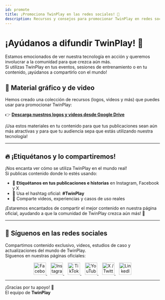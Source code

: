 ```yaml
---
id: promote
title: ¡Promociona TwinPlay en las redes sociales! 🚀
description: Recursos y consejos para promocionar TwinPlay en redes sociales.
---
```


# ¡Ayúdanos a difundir TwinPlay! 📢

Estamos emocionados de ver nuestra tecnología en acción y queremos involucrar a la comunidad para que crezca aún más.  
Si utilizas TwinPlay en tus eventos, sesiones de entrenamiento o en tu contenido, ¡ayúdanos a compartirlo con el mundo!

## 📂 **Material gráfico y de video**
Hemos creado una colección de recursos (logos, videos y más) que puedes usar para promocionar TwinPlay:

👉 **[Descarga nuestros logos y videos desde Google Drive](https://drive.google.com/drive/folders/1ppG1t1VJBevf9wnFABH_75FO9ue9KoPR?usp=drive_link)**

¡Usa estos materiales en tu contenido para que tus publicaciones sean aún más atractivas y para que tu audiencia sepa que estás utilizando nuestra tecnología!

---

## 🔥 **¡Etiquétanos y lo compartiremos!**

¡Nos encanta ver cómo se utiliza TwinPlay en el mundo real!  
Si publicas contenido donde lo estés usando:
- 📲 **Etiquétanos en tus publicaciones e historias** en Instagram, Facebook y X
- 🏀 Usa el hashtag oficial: **#TwinPlay**
- 🎥 Comparte videos, experiencias y casos de uso reales

¡Estaremos encantados de compartir el mejor contenido en nuestra página oficial, ayudando a que la comunidad de TwinPlay crezca aún más! 🚀

---

## 📱 Síguenos en las redes sociales

Compartimos contenido exclusivo, videos, estudios de caso y actualizaciones del mundo de TwinPlay.  
Síguenos en nuestras páginas oficiales:

<p align="center">
  <a href="https://www.facebook.com/TwinPlayAI" target="_blank">
    <img src="https://upload.wikimedia.org/wikipedia/commons/5/51/Facebook_f_logo_%282019%29.svg" width="40" alt="Facebook"/>
  </a>
  &nbsp;&nbsp;
  <a href="https://www.instagram.com/twinplay.ai" target="_blank">
    <img src="https://upload.wikimedia.org/wikipedia/commons/a/a5/Instagram_icon.png" width="40" alt="Instagram"/>
  </a>
  &nbsp;&nbsp;
  <a href="https://www.tiktok.com/@twinplay.ai" target="_blank">
    <img src="https://upload.wikimedia.org/wikipedia/commons/3/34/Ionicons_logo-tiktok.svg" width="40" alt="TikTok"/>
  </a>
  &nbsp;&nbsp;
  <a href="https://www.youtube.com/@TwinPlay-ai" target="_blank">
    <img src="https://upload.wikimedia.org/wikipedia/commons/e/ef/Youtube_logo.png" width="40" alt="YouTube"/>
  </a>
  &nbsp;&nbsp;
  <a href="https://x.com/TwinPlayAI" target="_blank">
    <img src="https://upload.wikimedia.org/wikipedia/commons/c/ce/X_logo_2023.svg" width="40" alt="X / Twitter"/>
  </a>
  &nbsp;&nbsp;
  <a href="https://www.linkedin.com/company/twinplay-ai" target="_blank">
    <img src="https://upload.wikimedia.org/wikipedia/commons/c/ca/LinkedIn_logo_initials.png" width="40" alt="LinkedIn"/>
  </a>
</p>

---

¡Gracias por tu apoyo! 💙  
El equipo de **TwinPlay**